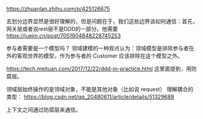 

https://zhuanlan.zhihu.com/p/425126675


去划分边界显然是很好理解的，但是问题在于，我们这些边界该如何通信：首先，网关层或者说rest层不是DDD的一部分。他需要
https://juejin.cn/post/7051904848228745253


参与者需要是一个模型吗？
领域建模的一种观点认为：领域模型是排除参与者在外的客观世界的模型，作为参与者的 Customer 应该排除在这个模型之外。


https://tech.meituan.com/2017/12/22/ddd-in-practice.html
这里面提到，用防腐层。


领域层始终操作的是领域对象，不能是其他对象（比如说 request）
理解耦合的类型：
https://blog.csdn.net/qq_20480611/article/details/51329688



上下文之间通过防腐层来通信。


